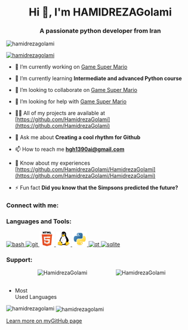 <h1 align="center">Hi 👋, I'm HAMIDREZAGolami</h1>
<h3 align="center">A passionate python developer from Iran</h3>

<p align="left"> <img src="https://komarev.com/ghpvc/?username=hamidrezagolami&label=Profile%20views&color=0e75b6&style=flat" alt="hamidrezagolami" /> </p>

<p align="left"> <a href="https://github.com/ryo-ma/github-profile-trophy"><img src="https://github-profile-trophy.vercel.app/?username=hamidrezagolami" alt="hamidrezagolami" /></a> </p>

- 🔭 I’m currently working on [Game Super Mario](https://github.com/HamidrezaGolami/Game_Super_Mario)

- 🌱 I’m currently learning **Intermediate and advanced Python course**

- 👯 I’m looking to collaborate on [Game Super Mario](https://github.com/HamidrezaGolami/Game_Super_Mario)

- 🤝 I’m looking for help with [Game Super Mario](https://github.com/HamidrezaGolami/Game_Super_Mario)

- 👨‍💻 All of my projects are available at [https://github.com/HamidrezaGolami](https://github.com/HamidrezaGolami)

- 💬 Ask me about **Creating a cool rhythm for Github**

- 📫 How to reach me **hgh1390ai@gmail.com**

- 📄 Know about my experiences [https://github.com/HamidrezaGolami/HamidrezaGolami](https://github.com/HamidrezaGolami/HamidrezaGolami)

- ⚡ Fun fact **Did you know that the Simpsons predicted the future?**

<h3 align="left">Connect with me:</h3>
<p align="left">
</p>


<h3 align="left">Languages and Tools:</h3>
<p align="left"> <a href="https://www.gnu.org/software/bash/" target="_blank" rel="noreferrer"> <img src="https://www.vectorlogo.zone/logos/gnu_bash/gnu_bash-icon.svg" alt="bash" width="40" height="40"/> </a> <a href="https://git-scm.com/" target="_blank" rel="noreferrer"> <img src="https://www.vectorlogo.zone/logos/git-scm/git-scm-icon.svg" alt="git" width="40" height="40"/> </a> <a href="https://www.w3.org/html/" target="_blank" rel="noreferrer"> <img src="https://raw.githubusercontent.com/devicons/devicon/master/icons/html5/html5-original-wordmark.svg" alt="html5" width="40" height="40"/> </a> <a href="https://www.linux.org/" target="_blank" rel="noreferrer"> <img src="https://raw.githubusercontent.com/devicons/devicon/master/icons/linux/linux-original.svg" alt="linux" width="40" height="40"/> </a> <a href="https://www.python.org" target="_blank" rel="noreferrer"> <img src="https://raw.githubusercontent.com/devicons/devicon/master/icons/python/python-original.svg" alt="python" width="40" height="40"/> </a> <a href="https://www.qt.io/" target="_blank" rel="noreferrer"> <img src="https://upload.wikimedia.org/wikipedia/commons/0/0b/Qt_logo_2016.svg" alt="qt" width="40" height="40"/> </a> <a href="https://www.sqlite.org/" target="_blank" rel="noreferrer"> <img src="https://www.vectorlogo.zone/logos/sqlite/sqlite-icon.svg" alt="sqlite" width="40" height="40"/> </a> </p>


<h3 align="left">Support:</h3>
<p><a href="https://www.buymeacoffee.com/HamidrezaGolami"> <img align="right" src="https://cdn.buymeacoffee.com/buttons/v2/default-yellow.png" height="50" width="210" alt="HamidrezaGolami" /></a><a href="https://ko-fi.com/HamidrezaGolami"> <img align="right" src="https://cdn.ko-fi.com/cdn/kofi3.png?v=3" height="50" width="210" alt="HamidrezaGolami" /></a></p><br><br>


- Most Used Languages

<p><img align=left src="https://github-readme-stats.vercel.app/api/top-langs?username=hamidrezagolami&theme=transparent&show_icons=true&locale=en&layout=compact" alt="hamidrezagolami" /></p>


<p>&nbsp;<img align="center" src="https://github-readme-stats.vercel.app/api?username=hamidrezagolami&theme=transparent&show_icons=true&locale=en" alt="hamidrezagolami" /></p>




<a href="https://github-readme-streak-stats.herokuapp.com/?user=hamidrezagolami&theme=transparent">Learn more on myGitHub page</a>
